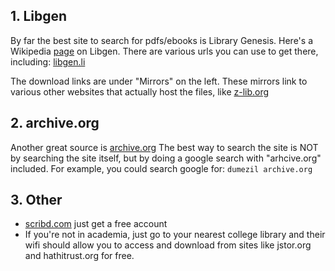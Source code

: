 ## 1. Libgen
By far the best site to search for pdfs/ebooks is Library Genesis. Here's a Wikipedia [page](https://en.wikipedia.org/wiki/Library_Genesis)  on Libgen. There are various urls you can use to get there, including: [libgen.li](https://libgen.li/)

The download links are under "Mirrors" on the left. These mirrors link to various other websites that actually host the files, like [z-lib.org](https://z-lib.org/)

## 2. archive.org
Another great source is [archive.org](https://archive.org)
The best way to search the site is NOT by searching the site itself, but by doing a google search with "arhcive.org" included. For example, you could search google for: `dumezil archive.org`

## 3. Other
- [scribd.com](https://www.scribd.com/) just get a free account
- If you're not in academia, just go to your nearest college library and their wifi should allow you to access and download from  sites like jstor.org and hathitrust.org for free.
